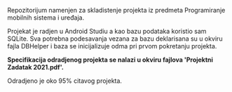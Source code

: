 Repozitorijum namenjen za skladistenje projekta iz predmeta Programiranje mobilnih sistema i uređaja.

Projekat je radjen u Android Studiu a kao bazu podataka koristio sam SQLite. Sva potrebna podesavanja vezana za bazu deklarisana su u okviru fajla DBHelper 
i baza se inicijalizuje odma pri prvom pokretanju projekta.

<b>Specifikacija odradjenog projekta se nalazi u okviru fajlova 'Projektni Zadatak 2021.pdf'.</b>

Odradjeno je oko 95% citavog projekta.
